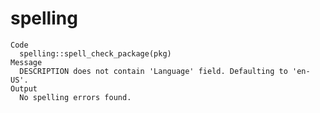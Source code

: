 # spelling

    Code
      spelling::spell_check_package(pkg)
    Message
      DESCRIPTION does not contain 'Language' field. Defaulting to 'en-US'.
    Output
      No spelling errors found.

